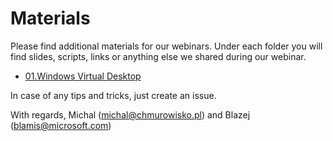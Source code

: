 # Materials

Please find additional materials for our webinars. 
Under each folder you will find slides, scripts, links or anything else we shared during our webinar.

* [01.Windows Virtual Desktop](https://github.com/CloudArchitectWebinar/Materials/tree/master/01.WindowsVirtualDesktop)

In case of any tips and tricks, just create an issue.

With regards, Michal (michal@chmurowisko.pl) and Blazej (blamis@microsoft.com)
